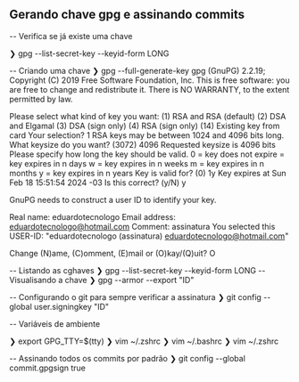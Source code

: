 ## Gerando chave gpg e assinando commits

-- Verifica se já existe uma chave

❯ gpg --list-secret-key --keyid-form LONG

-- Criando uma chave
❯ gpg --full-generate-key
gpg (GnuPG) 2.2.19; Copyright (C) 2019 Free Software Foundation, Inc.
This is free software: you are free to change and redistribute it.
There is NO WARRANTY, to the extent permitted by law.

Please select what kind of key you want:
   (1) RSA and RSA (default)
   (2) DSA and Elgamal
   (3) DSA (sign only)
   (4) RSA (sign only)
  (14) Existing key from card
Your selection? 1
RSA keys may be between 1024 and 4096 bits long.
What keysize do you want? (3072) 4096
Requested keysize is 4096 bits
Please specify how long the key should be valid.
         0 = key does not expire
      <n>  = key expires in n days
      <n>w = key expires in n weeks
      <n>m = key expires in n months
      <n>y = key expires in n years
Key is valid for? (0) 1y
Key expires at Sun Feb 18 15:51:54 2024 -03
Is this correct? (y/N) y

GnuPG needs to construct a user ID to identify your key.

Real name: eduardotecnologo
Email address: eduardotecnologo@hotmail.com
Comment: assinatura
You selected this USER-ID:
    "eduardotecnologo (assinatura) <eduardotecnologo@hotmail.com>"

Change (N)ame, (C)omment, (E)mail or (O)kay/(Q)uit? O

-- Listando as cghaves
❯ gpg --list-secret-key --keyid-form LONG
-- Visualisando a chave
❯ gpg --armor --export "ID"

-- Configurando o git para sempre verificar a assinatura
❯ git config --global user.signingkey "ID"

-- Variáveis de ambiente

❯ export GPG_TTY=$(tty)
❯ vim ~/.zshrc
❯ vim ~/.bashrc
❯ vim ~/.zshrc

-- Assinando todos os commits por padrão
❯ git config --global commit.gpgsign true
